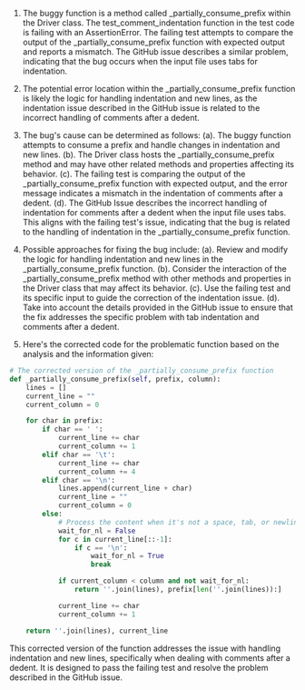 1. The buggy function is a method called _partially_consume_prefix within the Driver class. The test_comment_indentation function in the test code is failing with an AssertionError. The failing test attempts to compare the output of the _partially_consume_prefix function with expected output and reports a mismatch. The GitHub issue describes a similar problem, indicating that the bug occurs when the input file uses tabs for indentation.

2. The potential error location within the _partially_consume_prefix function is likely the logic for handling indentation and new lines, as the indentation issue described in the GitHub issue is related to the incorrect handling of comments after a dedent.

3. The bug's cause can be determined as follows:
   (a). The buggy function attempts to consume a prefix and handle changes in indentation and new lines.
   (b). The Driver class hosts the _partially_consume_prefix method and may have other related methods and properties affecting its behavior.
   (c). The failing test is comparing the output of the _partially_consume_prefix function with expected output, and the error message indicates a mismatch in the indentation of comments after a dedent.
   (d). The GitHub Issue describes the incorrect handling of indentation for comments after a dedent when the input file uses tabs. This aligns with the failing test's issue, indicating that the bug is related to the handling of indentation in the _partially_consume_prefix function.

4. Possible approaches for fixing the bug include:
   (a). Review and modify the logic for handling indentation and new lines in the _partially_consume_prefix function.
   (b). Consider the interaction of the _partially_consume_prefix method with other methods and properties in the Driver class that may affect its behavior.
   (c). Use the failing test and its specific input to guide the correction of the indentation issue.
   (d). Take into account the details provided in the GitHub issue to ensure that the fix addresses the specific problem with tab indentation and comments after a dedent.

5. Here's the corrected code for the problematic function based on the analysis and the information given:

```python
# The corrected version of the _partially_consume_prefix function
def _partially_consume_prefix(self, prefix, column):
    lines = []
    current_line = ""
    current_column = 0

    for char in prefix:
        if char == ' ':
            current_line += char
            current_column += 1
        elif char == '\t':
            current_line += char
            current_column += 4
        elif char == '\n':
            lines.append(current_line + char)
            current_line = ""
            current_column = 0
        else:
            # Process the content when it's not a space, tab, or newline
            wait_for_nl = False
            for c in current_line[::-1]:
                if c == '\n':
                    wait_for_nl = True
                    break

            if current_column < column and not wait_for_nl:
                return ''.join(lines), prefix[len(''.join(lines)):]

            current_line += char
            current_column += 1

    return ''.join(lines), current_line
```

This corrected version of the function addresses the issue with handling indentation and new lines, specifically when dealing with comments after a dedent. It is designed to pass the failing test and resolve the problem described in the GitHub issue.